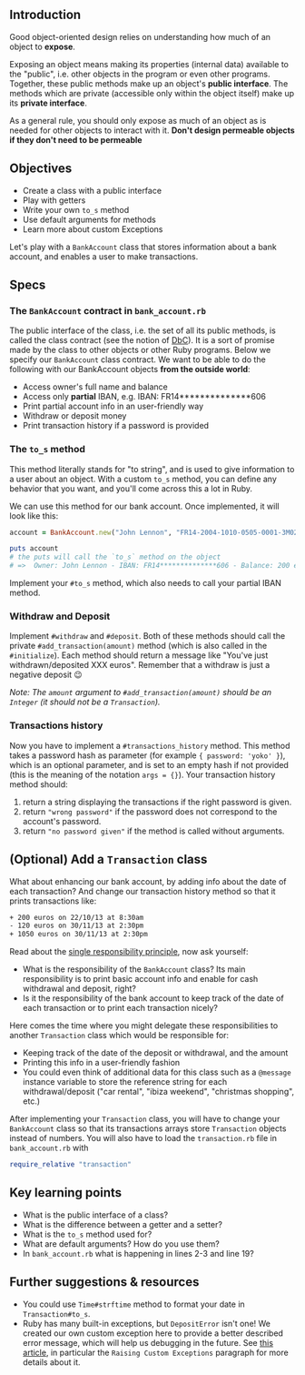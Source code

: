## Introduction

Good object-oriented design relies on understanding how much of an object to **expose**.

Exposing an object means making its properties (internal data) available to the "public", i.e. other objects in the program or even other programs. Together, these public methods make up an object's **public interface**. The methods which are private (accessible only within the object itself) make up its **private interface**.

As a general rule, you should only expose as much of an object as is needed for other objects to interact with it. **Don't design permeable objects if they don't need to be permeable**

## Objectives

- Create a class with a public interface
- Play with getters
- Write your own `to_s` method
- Use default arguments for methods
- Learn more about custom Exceptions

Let's play with a `BankAccount` class that stores information about a bank account, and enables a user to make transactions.

## Specs

### The `BankAccount` contract in `bank_account.rb`

The public interface of the class, i.e. the set of all its public methods, is called the class contract (see the notion of [DbC](http://en.wikipedia.org/wiki/Design_by_contract)). It is a sort of promise made by the class to other objects or other Ruby programs. Below we specify our `BankAccount` class contract. We want to be able to do the following with our BankAccount objects **from the outside world**:
- Access owner's full name and balance
- Access only **partial** IBAN, e.g. IBAN: FR14**************606
- Print partial account info in an user-friendly way
- Withdraw or deposit money
- Print transaction history if a password is provided

### The `to_s` method

This method literally stands for "to string", and is used to give information to a user about an object. With a custom `to_s` method, you can define any behavior that you want, and you'll come across this a lot in Ruby.

We can use this method for our bank account. Once implemented, it will look like this:

```ruby
account = BankAccount.new("John Lennon", "FR14-2004-1010-0505-0001-3M02-606", 200, "yoko")

puts account
# the puts will call the `to_s` method on the object
# =>  Owner: John Lennon - IBAN: FR14**************606 - Balance: 200 euros
```

Implement your `#to_s` method, which also needs to call your partial IBAN method.

### Withdraw and Deposit

Implement `#withdraw` and `#deposit`. Both of these methods should call the private `#add_transaction(amount)` method (which is also called in the `#initialize`). Each method should return a message like "You've just withdrawn/deposited XXX euros". Remember that a withdraw is just a negative deposit 😉

_Note: The `amount` argument to `#add_transaction(amount)` should be an `Integer` (it should not be a `Transaction`)._

### Transactions history

Now you have to implement a `#transactions_history` method. This method takes a password hash as parameter (for example `{ password: 'yoko' }`), which is an optional parameter, and is set to an empty hash if not provided (this is the meaning of the notation `args = {}`). Your transaction history method should:

1. return a string displaying the transactions if the right password is given.
2. return `"wrong password"` if the password does not correspond to the account's password.
3. return `"no password given"` if the method is called without arguments.

## (Optional) Add a `Transaction` class

What about enhancing our bank account, by adding info about the date of each transaction? And change our transaction history method so that it prints transactions like:

```bash
+ 200 euros on 22/10/13 at 8:30am
- 120 euros on 30/11/13 at 2:30pm
+ 1050 euros on 30/11/13 at 2:30pm
```

Read about the [single responsibility principle](http://en.wikipedia.org/wiki/Single_responsibility_principle), now ask yourself:
- What is the responsibility of the `BankAccount` class? Its main responsibility is to print basic account info and enable for cash withdrawal and deposit, right?
- Is it the responsibility of the bank account to keep track of the date of each transaction or to print each transaction nicely?

Here comes the time where you might delegate these responsibilities to another `Transaction` class which would be responsible for:
- Keeping track of the date of the deposit or withdrawal, and the amount
- Printing this info in a user-friendly fashion
- You could even think of additional data for this class such as a `@message` instance variable to store the reference string for each withdrawal/deposit ("car rental", "ibiza weekend", "christmas shopping", etc.)

After implementing your `Transaction` class, you will have to change your `BankAccount` class so that its transactions arrays store `Transaction` objects instead of numbers. You will also have to load the `transaction.rb` file in `bank_account.rb` with

```ruby
require_relative "transaction"
```

## Key learning points

- What is the public interface of a class?
- What is the difference between a getter and a setter?
- What is the `to_s` method used for?
- What are default arguments? How do you use them?
- In `bank_account.rb` what is happening in lines 2-3 and line 19?

## Further suggestions & resources

- You could use `Time#strftime` method to format your date in `Transaction#to_s`.
- Ruby has many built-in exceptions, but `DepositError` isn't one! We created our own custom exception here to provide a better described error message, which will help us debugging in the future. See [this article](https://launchschool.medium.com/getting-started-with-ruby-exceptions-d6318975b8d1), in particular the `Raising Custom Exceptions` paragraph for more details about it.
